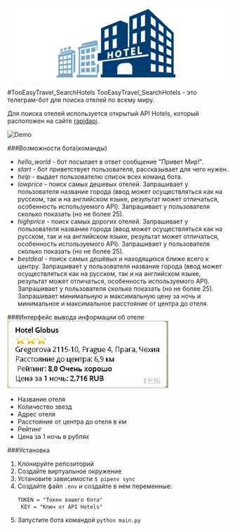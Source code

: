 ![TooEasyTravel_SearchHotels](picture/1489003408_hotel.png)

#TooEasyTravel_SearchHotels
TooEasyTravel_SearchHotels - это телеграм-бот для поиска отелей по всему миру.

Для поиска отелей используется открытый API Hotels, который расположен на сайте [rapidapi](https://www.rapidapi.com). 

![Demo](picture/video_1.gif)

###Возможности бота(команды)
* *hello_world* - бот посылает в ответ сообщение "Привет Мир!".
* *start* - бот приветствует пользователя, рассказывает для чего нужен.
* *help* - выдает пользователю список всех команд бота.
* *lowprice* - поиск самых дешевых отелей. Запрашивает у пользователя название города (ввод может осуществляться как на 
  русском, так и на английском языке, результат может отличаться, особенность используемого API). Запрашивает у 
  пользователя сколько показать (но не более 25).
* *highprice* - поиск самых дорогих отелей. Запрашивает у пользователя название города (ввод может осуществляться как на 
  русском, так и на английском языке, результат может отличаться, особенность используемого API). Запрашивает у 
  пользователя сколько показать (но не более 25).
* *bestdeal* - поиск самых дешёвых и находящихся ближе всего к центру. Запрашивает у пользователя название города (ввод 
  может осуществляться как на русском, так и на английском языке, результат может отличаться, особенность используемого 
  API). Запрашивает у пользователя сколько показать (но не более 25). Запрашивает минимальную и максимальную цену 
  за ночь и минимальное и максимальное расстояние от центра до отеля.
  
###Интерфейс вывода информации об отеле
![message](Picture/message.png)
* Название отеля
* Количество звезд
* Адрес отеля
* Расстояние от центра до отеля в км
* Рейтинг
* Цена за 1 ночь в рублях

###Установка
1. Клонируйте репозиторий 
2. Создайте виртуальное окружение
3. Установите зависимости `$ pipenv sync`
4. Создайте файл `.env` и создайте в нем переменные:
   ```
   TOKEN = "Токен вашего бота"
    KEY = "Ключ от API Hotels"
   ```
5. Запустите бота командой `python main.py`
   
